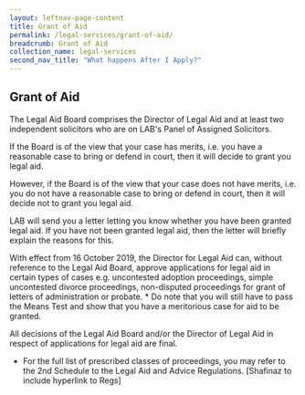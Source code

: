 ```yaml
---
layout: leftnav-page-content
title: Grant of Aid
permalink: /legal-services/grant-of-aid/
breadcrumb: Grant of Aid
collection_name: legal-services
second_nav_title: "What happens After I Apply?"
---
```


Grant of Aid
---

The Legal Aid Board comprises the Director of Legal Aid and at least two independent solicitors who are on LAB's Panel of Assigned Solicitors.

If the Board is of the view that your case has merits, i.e. you have a reasonable case to bring or defend in court, then it will decide to grant you legal aid.

However, if the Board is of the view that your case does not have merits, i.e. you do not have a reasonable case to bring or defend in court, then it will decide not to grant you legal aid.

LAB will send you a letter letting you know whether you have been granted legal aid. If you have not been granted legal aid, then the letter will briefly explain the reasons for this. 

With effect from 16 October 2019, the Director for Legal Aid can, without reference to the Legal Aid Board, approve applications for legal aid in certain types of cases e.g. uncontested adoption proceedings, simple uncontested divorce proceedings, non-disputed proceedings for grant of letters of administration or probate. * Do note that you will still have to pass the Means Test and show that you have a meritorious case for aid to be granted. 

All decisions of the Legal Aid Board and/or the Director of Legal Aid in respect of applications for legal aid are final.

* For the full list of prescribed classes of proceedings, you may refer to the 2nd Schedule to the Legal Aid and Advice Regulations. [Shafinaz to include hyperlink to Regs]


